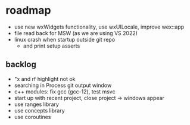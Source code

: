 # roadmap
- use new wxWidgets functionality, use wxUILocale, improve wex::app
- file read back for MSW (as we are using VS 2022)
- linux crash when startup outside git repo
  - and print setup asserts

## backlog
- "x and rf highlight not ok
- searching in Process git output window
- c++ modules: fix gcc (gcc-12), test msvc
- start up with recent project, close project
  -> windows appear
- use ranges library
- use concepts library
- use coroutines
